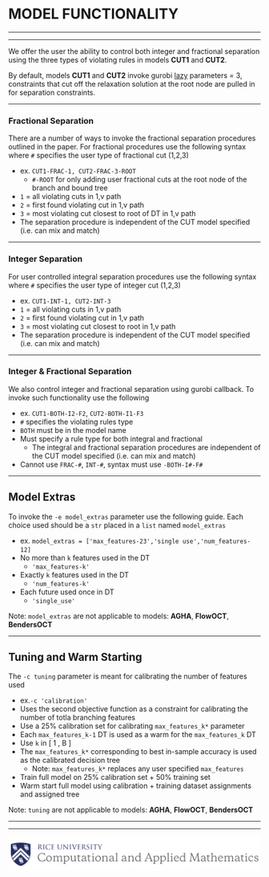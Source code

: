# MODEL FUNCTIONALITY
***
***
We offer the user the ability to control both integer and fractional separation using the three types of violating rules in models **CUT1** and **CUT2**.

By default, models **CUT1** and **CUT2** invoke gurobi [lazy](https://www.gurobi.com/documentation/9.5/refman/lazy.html) parameters = 3, constraints that cut off the relaxation solution at the root node are pulled in for separation constraints.

***
### Fractional Separation
There are a number of ways to invoke the fractional separation procedures outlined in the paper. 
For fractional procedures use the following syntax where `#` specifies the user type of fractional cut (1,2,3)
- ex. `CUT1-FRAC-1, CUT2-FRAC-3-ROOT`
  - `#-ROOT` for only adding user fractional cuts at the root node of the branch and bound tree
- `1` = all violating cuts in 1,v path
- `2` = first found violating cut in 1,v path
- `3` = most violating cut closest to root of DT in 1,v path
- The separation procedure is independent of the CUT model specified (i.e. can mix and match)

***
### Integer Separation
For user controlled integral separation procedures use the following syntax where `#` specifies the user type of integer cut (1,2,3)
- ex. `CUT1-INT-1, CUT2-INT-3`
- `1` = all violating cuts in 1,v path
- `2` = first found violating cut in 1,v path
- `3` = most violating cut closest to root in 1,v path
- The separation procedure is independent of the CUT model specified (i.e. can mix and match)

***
### Integer & Fractional Separation
We also control integer and fractional separation using gurobi callback. To invoke such functionality use the following
- ex. `CUT1-BOTH-I2-F2`, `CUT2-BOTH-I1-F3`
- `#` specifies the violating rules type
- `BOTH` must be in the model name
- Must specify a rule type for both integral and fractional
  - The integral and fractional separation procedures are independent of the CUT model specified (i.e. can mix and match)
- Cannot use `FRAC-#`, `INT-#`, syntax must use `-BOTH-I#-F#`

***
## Model Extras
To invoke the `-e model_extras` parameter use the following guide. Each choice used should be a `str` placed in a `list` named `model_extras`
- ex. `model_extras = ['max_features-23','single use','num_features-12]`
- No more than `k` features used in the DT
  - `'max_features-k'`
- Exactly `k` features used in the DT
  - `'num_features-k'`
- Each future used once in DT
  - `'single_use'`

Note: `model_extras` are not applicable to models: **AGHA**, **FlowOCT**, **BendersOCT**

***
## Tuning and Warm Starting
The `-c tuning` parameter is meant for calibrating the number of features used
  - ex.`-c 'calibration'`
  - Uses the second objective function as a constraint for calibrating the number of totla branching features
  - Use a 25% calibration set for calibrating `max_features_k*` parameter
  - Each `max_features_k-1` DT is used as a warm for the `max_features_k` DT
  - Use `k`  in [ 1 , B ]
  - The `max_features_k*` corresponding to best in-sample accuracy is used as the calibrated decision tree
    - Note: `max_features_k*` replaces any user specified `max_features`
  - Train full model on 25% calibration set + 50% training set
  - Warm start full model using calibration + training dataset assignments and assigned tree

Note: `tuning` are not applicable to models: **AGHA**, **FlowOCT**, **BendersOCT**

***
***

![Screenshot](CAAM_logo.png)
